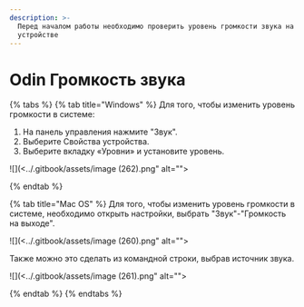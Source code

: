 ```yaml
---
description: >-
  Перед началом работы необходимо проверить уровень громкости звука на
  устройстве
---
```


# Odin Громкость звука



{% tabs %}
{% tab title="Windows" %}
Для того, чтобы изменить уровень громкости в системе:

1. На панель управления нажмите "Звук".
2. Выберите Свойства устройства.
3. Выберите вкладку «Уровни» и установите уровень.

![](<../.gitbook/assets/image (262).png" alt=""><figcaption></figcaption></figure>
{% endtab %}

{% tab title="Mac OS" %}
Для того, чтобы изменить уровень громкости в системе, необходимо открыть настройки, выбрать "Звук"-"Громкость на выходе".

![](<../.gitbook/assets/image (260).png" alt=""><figcaption></figcaption></figure>

Также можно это сделать из командной строки, выбрав источник звука.&#x20;

![](<../.gitbook/assets/image (261).png" alt=""><figcaption></figcaption></figure>
{% endtab %}
{% endtabs %}
